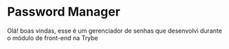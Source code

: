 # Password Manager
Olá! boas vindas, esse é um gerenciador de senhas que desenvolvi durante o módulo de front-end na Trybe